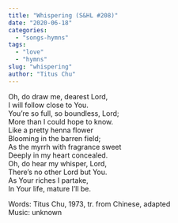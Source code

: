 ```yaml
---
title: "Whispering (S&HL #208)"
date: "2020-06-18"
categories: 
  - "songs-hymns"
tags: 
  - "love"
  - "hymns"
slug: "whispering"
author: "Titus Chu"
---
```


Oh, do draw me, dearest Lord,   
I will follow close to You.  
You’re so full, so boundless, Lord;  
More than I could hope to know.  
Like a pretty henna flower   
Blooming in the barren field;  
As the myrrh with fragrance sweet  
Deeply in my heart concealed.  
Oh, do hear my whisper, Lord,  
There’s no other Lord but You.  
As Your riches I partake,   
In Your life, mature I’ll be.

Words: Titus Chu, 1973, tr. from Chinese, adapted  
Music: unknown
